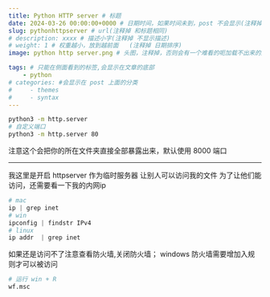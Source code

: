 ```yaml
---
title: Python HTTP server # 标题
date: 2024-03-26 00:00:00+0000 # 日期时间，如果时间未到，post 不会显示(注释掉 不显示日期)
slug: pythonhttpserver # url(注释掉 和标题相同)
# description: xxxx # 描述小字(注释掉 不显示描述)
# weight: 1 # 权重越小，放到越前面   (注释掉 日期排序)
image: python http server.png # 头图，注释掉，否则会有一个难看的呃加载不出来的图片

tags: # 只能在侧面看到的标签,会显示在文章的底部
    - python
# categories: #会显示在 post 上面的分类
#     - themes
#     - syntax
---
```



```sh
python3 -m http.server
# 自定义端口
python3 -m http.server 80
```

注意这个会把你的所在文件夹直接全部暴露出来，默认使用 8000 端口 

---
我这里是开启 httpserver 作为临时服务器 让别人可以访问我的文件
为了让他们能访问，还需要看一下我的内网ip

```py
# mac
ip | grep inet 
# win
ipconfig | findstr IPv4
# linux
ip addr  | grep inet 
```

如果还是访问不了注意查看防火墙,关闭防火墙；
windows 防火墙需要增加入规则才可以被访问
```sh
# 运行 win + R
wf.msc
```
